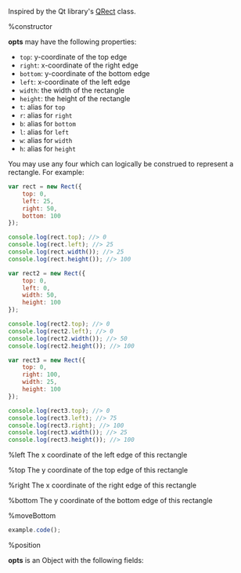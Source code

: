 Inspired by the Qt library's
[QRect](http://doc.qt.digia.com/4.7-snapshot/qrect.html) class.


%constructor

**opts** may have the following properties:

* `top`: y-coordinate of the top edge
* `right`: x-coordinate of the right edge
* `bottom`: y-coordinate of the bottom edge
* `left`: x-coordinate of the left edge
* `width`: the width of the rectangle
* `height`: the height of the rectangle
* `t`: alias for `top`
* `r`: alias for `right`
* `b`: alias for `bottom`
* `l`: alias for `left`
* `w`: alias for `width`
* `h`: alias for `height`

You may use any four which can logically be construed to represent a rectangle.
For example:

```js
var rect = new Rect({
	top: 0,
	left: 25,
	right: 50,
	bottom: 100
});

console.log(rect.top); //> 0
console.log(rect.left); //> 25
console.log(rect.width()); //> 25
console.log(rect.height()); //> 100

var rect2 = new Rect({
	top: 0,
	left: 0,
	width: 50,
	height: 100
});

console.log(rect2.top); //> 0
console.log(rect2.left); //> 0
console.log(rect2.width()); //> 50
console.log(rect2.height()); //> 100

var rect3 = new Rect({
	top: 0,
	right: 100,
	width: 25,
	height: 100
});

console.log(rect3.top); //> 0
console.log(rect3.left); //> 75
console.log(rect3.right); //> 100
console.log(rect3.width()); //> 25
console.log(rect3.height()); //> 100
```


%left
The x coordinate of the left edge of this rectangle


%top
The y coordinate of the top edge of this rectangle


%right
The x coordinate of the right edge of this rectangle


%bottom
The y coordinate of the bottom edge of this rectangle


%moveBottom

```js
example.code();
```

%position

**opts** is an Object with the following fields:
